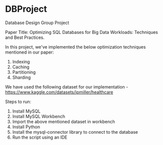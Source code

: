 # DBProject
Database Design Group Project

Paper Title: Optimizing SQL Databases for Big Data Workloads: Techniques and Best
Practices.

In this project, we've implemented the below optimization techniques mentioned in our paper:
1. Indexing
2. Caching
3. Partitioning
4. Sharding

We have used the following dataset for our implementation - https://www.kaggle.com/datasets/jpmiller/healthcare

Steps to run:

1. Install MySQL
2. Install MySQL Workbench
3. Import the above mentioned dataset in workbench
4. Install Python 
5. Install the mysql-connector library to connect to the database
6. Run the script using an IDE 



